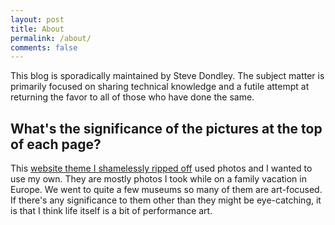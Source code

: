 ```yaml
---
layout: post
title: About
permalink: /about/
comments: false
---
```


This blog is sporadically maintained by Steve Dondley. The subject matter is primarily focused on sharing technical knowledge and a futile attempt at returning the favor to all of those who have done the same.

## What's the significance of the pictures at the top of each page?

This [website theme I shamelessly ripped off](https://github.com/MaximeKjaer/kjaer.io) used
photos and I wanted to use my own. They are mostly photos I took while on a
family vacation in Europe. We went to quite a few museums so many of them are
art-focused. If there's any significance to them other than they might be
eye-catching, it is that I think life itself is a bit of performance
art.
